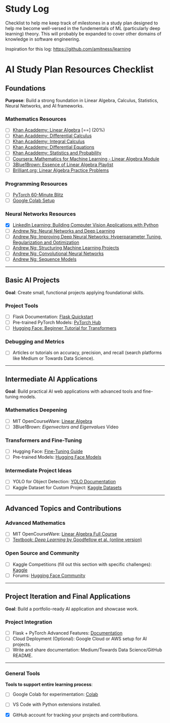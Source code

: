 # Study Log
Checklist to help me keep track of milestones in a study plan designed to help me become well-versed in the fundementals of ML (particularly deep learning) theory. This will probably be expanded to cover other domains of knowledge in software engineering. 

Inspiration for this log: https://github.com/amitness/learning

# AI Study Plan Resources Checklist

## Foundations  
**Purpose**: Build a strong foundation in Linear Algebra, Calculus, Statistics, Neural Networks, and AI frameworks.  

### Mathematics Resources  
- [ ] [Khan Acaddemy: Linear Algebra](https://www.khanacademy.org/math/linear-algebra) [==] (20%)
- [ ] [Khan Acaddemy: Differential Calculus](https://www.khanacademy.org/math/differential-calculus)
- [ ] [Khan Acaddemy: Integral Calculus](https://www.khanacademy.org/math/integral-calculus)
- [ ] [Khan Acaddemy: Differential Equations](https://www.khanacademy.org/math/differential-equations)
- [ ] [Khan Acaddemy: Statistics and Probability](https://www.khanacademy.org/math/statistics-probability)
- [ ] [Coursera: Mathematics for Machine Learning - Linear Algebra Module](https://www.coursera.org/learn/matrix-algebra-engineers)  
- [ ] [3Blue1Brown: Essence of Linear Algebra Playlist](https://www.youtube.com/playlist?list=PLZHQObOWTQDPD3MizzM2xVFitgF8hE_ab)  
- [ ] [Brilliant.org: Linear Algebra Practice Problems](https://brilliant.org/)  

### Programming Resources  
- [ ] [PyTorch 60-Minute Blitz](https://pytorch.org/tutorials/beginner/deep_learning_60min_blitz.html)  
- [ ] [Google Colab Setup](https://colab.research.google.com/)  

### Neural Networks Resources  
- [x] [LinkedIn Learning: Building Computer Vision Applications with Python](https://www.linkedin.com/learning/building-computer-vision-applications-with-python/computer-vision-under-the-hood)
- [ ] [Andrew Ng: Neural Networks and Deep Learning](https://www.coursera.org/learn/neural-networks-deep-learning?specialization=deep-learning)
- [ ] [Andrew Ng: Improving Deep Neural Networks: Hyperparameter Tuning, Regularization and Optimization]([https://www.coursera.org/learn/neural-networks-deep-learning?specialization=deep-learning](https://www.coursera.org/learn/deep-neural-network?specialization=deep-learning))
- [ ] [Andrew Ng: Structuring Machine Learning Projects](https://www.coursera.org/learn/machine-learning-projects?specialization=deep-learning)
- [ ] [Andrew Ng: Convolutional Neural Networks](https://www.coursera.org/learn/convolutional-neural-networks?specialization=deep-learning)
- [ ] [Andrew Ng: Sequence Models](https://www.coursera.org/learn/nlp-sequence-models?specialization=deep-learning)

---

## Basic AI Projects  
**Goal**: Create small, functional projects applying foundational skills.  

### Project Tools  
- [ ] Flask Documentation: [Flask Quickstart](https://flask.palletsprojects.com/en/latest/quickstart/)  
- [ ] Pre-trained PyTorch Models: [PyTorch Hub](https://pytorch.org/hub/)  
- [ ] [Hugging Face: Beginner Tutorial for Transformers](https://huggingface.co/transformers/)  

### Debugging and Metrics  
- [ ] Articles or tutorials on accuracy, precision, and recall (search platforms like Medium or Towards Data Science).  

---

## Intermediate AI Applications  
**Goal**: Build practical AI web applications with advanced tools and fine-tuning models.  

### Mathematics Deepening  
- [ ] MIT OpenCourseWare: [Linear Algebra](https://ocw.mit.edu/courses/mathematics/18-06-linear-algebra-spring-2010/)  
- [ ] 3Blue1Brown: *Eigenvectors and Eigenvalues* Video  

### Transformers and Fine-Tuning  
- [ ] Hugging Face: [Fine-Tuning Guide](https://huggingface.co/transformers/training.html)  
- [ ] Pre-trained Models: [Hugging Face Models](https://huggingface.co/models)  

### Intermediate Project Ideas  
- [ ] YOLO for Object Detection: [YOLO Documentation](https://pjreddie.com/darknet/yolo/)  
- [ ] Kaggle Dataset for Custom Project: [Kaggle Datasets](https://www.kaggle.com/datasets)  

---

## Advanced Topics and Contributions  

### Advanced Mathematics  
- [ ] MIT OpenCourseWare: [Linear Algebra Full Course](https://ocw.mit.edu/courses/mathematics/18-06-linear-algebra-spring-2010/)  
- [ ] [Textbook: *Deep Learning* by Goodfellow et al. (online version)](https://www.deeplearningbook.org/)

### Open Source and Community  
- [ ] Kaggle Competitions (fill out this section with specific challenges): [Kaggle](https://www.kaggle.com/)  
- [ ] Forums: [Hugging Face Community](https://discuss.huggingface.co/)  

---

## Project Iteration and Final Applications  
**Goal**: Build a portfolio-ready AI application and showcase work.  

### Project Integration  
- [ ] Flask + PyTorch Advanced Features: [Documentation](https://flask.palletsprojects.com/)  
- [ ] Cloud Deployment (Optional): Google Cloud or AWS setup for AI projects.  
- [ ] Write and share documentation: Medium/Towards Data Science/GitHub README.  

---

### General Tools  
**Tools to support entire learning process**:  
- [ ] Google Colab for experimentation: [Colab](https://colab.research.google.com/)  
- [ ] VS Code with Python extensions installed.  
- [x] GitHub account for tracking your projects and contributions.  

